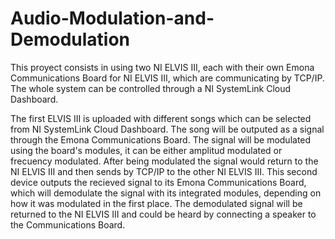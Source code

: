 # Audio-Modulation-and-Demodulation
This proyect consists in using two NI ELVIS III, each with their own Emona Communications Board for NI ELVIS III, which are communicating by TCP/IP.
The whole system can be controlled through a NI SystemLink Cloud Dashboard.

The first ELVIS III is uploaded with different songs which can be selected from NI SystemLink Cloud Dashboard. The song will be outputed as a signal 
through the Emona Communications Board. The signal will be modulated using the board's modules, it can be either amplitud modulated or frecuency modulated.
After being modulated the signal would return to the NI ELVIS III and then sends by TCP/IP to the other NI ELVIS III. This second device outputs the
recieved signal to its Emona Communications Board, which will demodulate the signal with its integrated modules, depending on how it was modulated in the 
first place. The demodulated signal will be returned to the NI ELVIS III and could be heard by connecting a speaker to the Communications Board.
